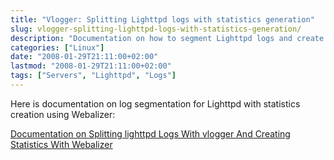 ```yaml
---
title: "Vlogger: Splitting Lighttpd logs with statistics generation"
slug: vlogger-splitting-lighttpd-logs-with-statistics-generation/
description: "Documentation on how to segment Lighttpd logs and create statistics using Webalizer"
categories: ["Linux"]
date: "2008-01-29T21:11:00+02:00"
lastmod: "2008-01-29T21:11:00+02:00"
tags: ["Servers", "Lighttpd", "Logs"]
---
```


Here is documentation on log segmentation for Lighttpd with statistics creation using Webalizer:

[Documentation on Splitting lighttpd Logs With vlogger And Creating Statistics With Webalizer](../../../static/pdf/splitting_lighttpd_logs_with_vlogger_and_creating_statistics_with_webalizer.pdf)
